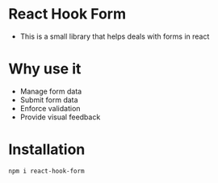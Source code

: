 # React Hook Form

- This is a small library that helps deals with forms in react

# Why use it

- Manage form data
- Submit form data
- Enforce validation
- Provide visual feedback

# Installation

```
npm i react-hook-form
```
